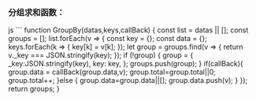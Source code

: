 ### 分组求和函数：
js ```
      function GroupBy(datas,keys,callBack) {
          const list = datas || [];
          const groups = [];
          list.forEach(v => {
              const key = {};
              const data = {};
              keys.forEach(k => {
                  key[k] = v[k];
              });
              let group = groups.find(v => {
                  return v._key === JSON.stringify(key);
              });
              if (!group) {
                  group = {
                      _key:JSON.stringify(key),
                      key: key,
                  };
                  groups.push(group);
              }
              if(callBack){
                  group.data = callBack(group.data,v);
                  group.total=group.total||0;
                  group.total++;
              }else {
                  group.data=group.data||[];
                  group.data.push(v);
              }
          });
          return groups;
      }
```
